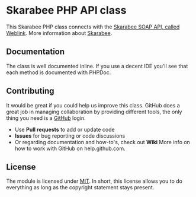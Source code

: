 # Skarabee PHP API class

This Skarabee PHP class connects with the [Skarabee SOAP API, called Weblink](http://weblink.skarabee.com/weblink.asmx?wsdl). More information about [Skarabee](http://www.skarabee.be).

## Documentation

The class is well documented inline. If you use a decent IDE you'll see that each method is documented with PHPDoc.

## Contributing

It would be great if you could help us improve this class. GitHub does a great job in managing collaboration by providing different tools, the only thing you need is a [GitHub](http://github.com) login.

* Use **Pull requests** to add or update code
* **Issues** for bug reporting or code discussions
* Or regarding documentation and how-to's, check out **Wiki**
More info on how to work with GitHub on help.github.com.

## License

The module is licensed under [MIT](./LICENSE.md). In short, this license allows you to do everything as long as the copyright statement stays present.